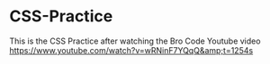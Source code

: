 # CSS-Practice
This is the CSS Practice after watching the Bro Code Youtube video https://www.youtube.com/watch?v=wRNinF7YQqQ&amp;t=1254s
